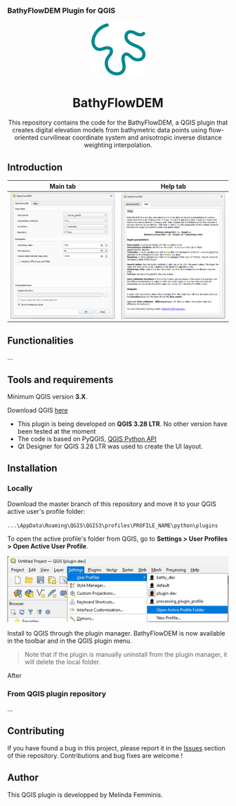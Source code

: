 ### BathyFlowDEM  Plugin for QGIS

<p align="center">
    <img src="img/icon.png">  
</p>

<h1 align="center">BathyFlowDEM</h1>

<p align="center">This repository contains the code for the BathyFlowDEM, a QGIS plugin that creates digital elevation models from bathymetric data points using flow-oriented curvilinear coordinate system and anisotropic inverse distance weighting interpolation.</p>

## Introduction

| Main tab              | Help tab              |
| ---------------------- |  ---------------------- |
| ![main tab](img/main_dialog.png) | ![help tab](img/help_dialog.png) | 

## Functionalities

...

## Tools and requirements

Minimum QGIS version **3.X**.

Download QGIS [here](https://www.qgis.org/en/site/forusers/download.html)

- This plugin is being developed on **QGIS 3.28 LTR**. No other version have been tested at the moment
- The code is based on PyQGIS, [QGIS Python API](https://www.qgis.org/pyqgis/master/)
- Qt Designer for QGIS 3.28 LTR was used to create the UI layout.  

## Installation

### Locally

Download the master branch of this repository and move it to your QGIS active user's profile folder: 

`...\AppData\Roaming\QGIS\QGIS3\profiles\PROFILE_NAME\python\plugins`

To open the active profile's folder from QGIS, go to **Settings > User Profiles > Open Active User Profile**. 

![User profile folder](img/user_profile.png)

Install to QGIS through the plugin manager. BathyFlowDEM is now available in the toolbar and in the QGIS plugin menu. 

> Note that if the plugin is manually uninstall from the plugin manager, it will delete the local folder.

After

### From QGIS plugin repository

...

## Contributing

If you have found a bug in this project, please report it in the [Issues](https://github.com/melindafemminis/BathyFlowDEM/issues) section of thie repository. 
Contributions and bug fixes are welcome !

## Author

This QGIS plugin is developped by Melinda Femminis.